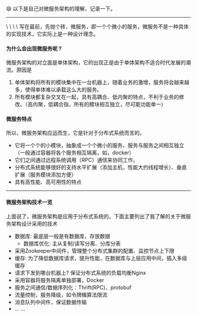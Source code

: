 :smile: 以下是自己对微服务架构的理解，记录一下。

---

\ \ \ \ 写在最前，先抛个砖，微服务，即一个个微小的服务，微服务不是一种具体的实现技术，它实际上是一种设计理念。

#### 为什么会出现微服务呢 ?

微服务架构的对立面是单体架构，它的出现正是由于单体架构不适合时代发展的潮流。原因是

1. 单体架构将所有的模块集中在一台机器上，随着业务的激增，服务将会越来越多，使得单体难以承载这么大的服务。
2. 所有模块都复杂交叉在一起，具有高耦合、低内聚的特点，不利于业务的修改。（高内聚，低耦合指，所有的模块相互独立，尽可能功能单一）



#### 微服务特点

所以，微服务架构应运而生，它是针对于分布式系统而言的。

- 它将一个个的小模块，抽象成一个个微小的服务，服务与服务之间相互独立（一般通过容器将各个服务相互隔离，如，docker）
- 它们之间通过远程系统调用（RPC）通信来协同工作。
- 分布式系统能够很好的支持水平扩展（添加主机，性能大约线程增长）、垂直扩展（服务模块添加方便）
- 具有高性能、高可用性的特点



---



#### 微服务架构技术一览

上面说了，微服务架构是应用于分布式系统的，下面主要列出了我了解的关于微服务架构设计采用的技术

- 数据库: 最底层一般是有数据库，存放数据
  - 数据库优化: 主从复制/读写分离、分库分表
- 采用Zookeeper中间件，管理整个分布式集群的配置、监控节点上下限
- 缓存: 为了降低数据库请求，提升性能，在数据库与上层应用中间，插入多级缓存
- 请求下发到哪台机器上? 保证分布式系统的负载均衡Nginx
- 采用容器将服务隔离单独部署，Docker
- 服务之间通信/数据序列化：Thrift(RPC)、protobuf
- 流量控制，服务降级，如令牌桶算法限流
- 消息队列中间件，保证数据传输
- … …